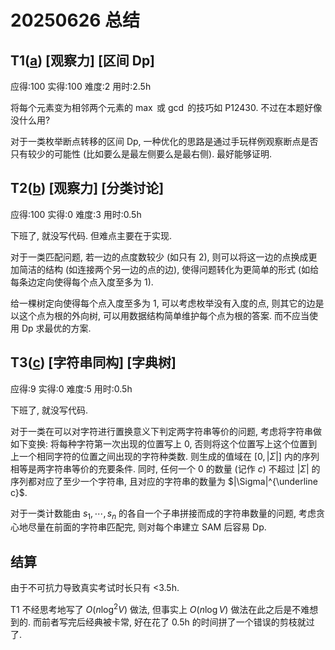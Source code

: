 # 20250626 总结

## T1([a](https://uoj.ac/problem/497)) [观察力] [区间 Dp]

应得:100 实得:100 难度:2 用时:2.5h

将每个元素变为相邻两个元素的 $\max$ 或 $\gcd$ 的技巧如 P12430. 不过在本题好像没什么用?

对于一类枚举断点转移的区间 Dp, 一种优化的思路是通过手玩样例观察断点是否只有较少的可能性 (比如要么是最左侧要么是最右侧). 最好能够证明.

## T2([b](https://loj.ac/p/523)) [观察力] [分类讨论]

应得:100 实得:0 难度:3 用时:0.5h

下班了, 就没写代码. 但难点主要在于实现.

对于一类匹配问题, 若一边的点度数较少 (如只有 2), 则可以将这一边的点换成更加简洁的结构 (如连接两个另一边的点的边), 使得问题转化为更简单的形式 (如给每条边定向使得每个点入度至多为 1).

给一棵树定向使得每个点入度至多为 1, 可以考虑枚举没有入度的点, 则其它的边是以这个点为根的外向树, 可以用数据结构简单维护每个点为根的答案. 而不应当使用 Dp 求最优的方案.

## T3([c](https://qoj.ac/problem/6197)) [字符串同构] [字典树]

应得:9 实得:0 难度:5 用时:0.5h

下班了, 就没写代码.

对于一类在可以对字符进行置换意义下判定两字符串等价的问题, 考虑将字符串做如下变换: 将每种字符第一次出现的位置写上 0, 否则将这个位置写上这个位置到上一个相同字符的位置之间出现的字符种类数. 则生成的值域在 $[0, |\Sigma|]$ 内的序列相等是两字符串等价的充要条件. 同时, 任何一个 0 的数量 (记作 $c$) 不超过 $|\Sigma|$ 的序列都对应了至少一个字符串, 且对应的字符串的数量为 $|\Sigma|^{\underline c}$.

对于一类计数能由 $s_1, \cdots, s_n$ 的各自一个子串拼接而成的字符串数量的问题, 考虑贪心地尽量在前面的字符串匹配完, 则对每个串建立 SAM 后容易 Dp.

## 结算

由于不可抗力导致真实考试时长只有 <3.5h.

T1 不经思考地写了 $O(n \log^2 V)$ 做法, 但事实上 $O(n \log V)$ 做法在此之后是不难想到的. 而前者写完后经典被卡常, 好在花了 0.5h 的时间拼了一个错误的剪枝就过了.
